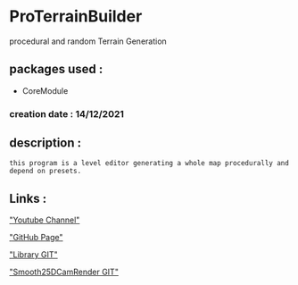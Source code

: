 # ProTerrainBuilder
procedural and random Terrain Generation

## packages used :

- CoreModule

### creation date : 14/12/2021

## description :
```
this program is a level editor generating a whole map procedurally and depend on presets.
```

## Links :
["Youtube Channel"](https://www.youtube.com/channel/UC-_DDdI316_BYs7HlO260OA)

["GitHub Page"](https://github.com/Light974-M)

["Library GIT"](https://github.com/Light974-M/UnityPersonalDataBank)

["Smooth25DCamRender GIT"](https://github.com/Light974-M/UnityPersonalDataBank/tree/main/Procedural%20Generation/ProTerrainBuilder)